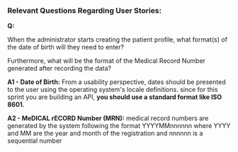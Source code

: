### Relevant Questions Regarding User Stories:

**Q:**

When the administrator starts creating the patient profile, what format(s) of the date of birth will they need to enter?

Furthermore, what will be the format of the Medical Record Number generated after recording the data?

**A1 - Date of Birth:**
From a usability perspective, dates should be presented to the user using the operating system's locale definitions.
since for this sprint you are building an API, **you should use a standard format like ISO 8601.**



**A2 - MeDICAL rECORD Number (MRN):**
medical record numbers are generated by the system following the format YYYYMMnnnnnn where YYYY and MM are the year and month of the registration and nnnnnn is a sequential number